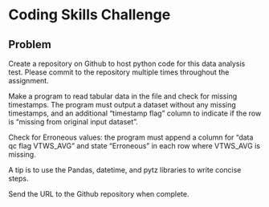 # Coding Skills Challenge

## Problem

Create a repository on Github to host python code for this data analysis test. Please commit to the repository multiple times throughout the assignment. 

Make a program to read tabular data in the file and check for missing timestamps.
The program must output a dataset without any missing timestamps, and an additional “timestamp flag” column to indicate if the row is “missing from original input dataset”.

Check for Erroneous values: the program must append a column for “data qc flag VTWS_AVG” and state “Erroneous” in each row where VTWS_AVG is missing.

A tip is to use the Pandas, datetime, and pytz libraries to write concise steps.

Send the URL to the Github repository when complete.
